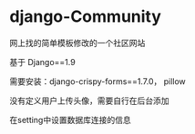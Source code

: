 # django-Community
网上找的简单模板修改的一个社区网站

基于 Django==1.9

需要安装：django-crispy-forms==1.7.0， pillow

没有定义用户上传头像，需要自行在后台添加

在setting中设置数据库连接的信息
